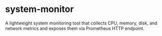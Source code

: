 # system-monitor
A lightweight system monitoring tool that collects CPU, memory, disk, and network metrics and exposes them via Prometheus HTTP endpoint.
